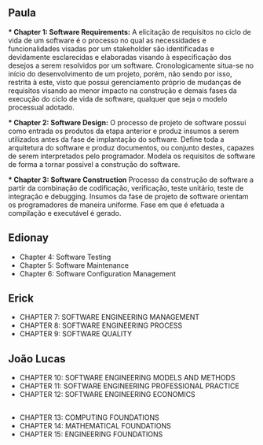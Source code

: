 ## Paula
<b>* Chapter 1: Software Requirements:</b>
A elicitação de requisitos no ciclo de vida de um software é o processo no qual as necessidades e funcionalidades visadas por um stakeholder são identificadas e devidamente esclarecidas e elaboradas visando à especificação dos desejos a serem resolvidos por um software. Cronologicamente situa-se no início do desenvolvimento de um projeto, porém, não sendo por isso, restrita à este, visto que possui gerenciamento próprio de mudanças de requisitos visando ao menor impacto na construção e demais fases da execução do ciclo de vida de software, qualquer que seja o modelo processual adotado.

<b>* Chapter 2: Software Design:</b>
O processo de projeto de software possui como entrada os produtos da etapa anterior e produz insumos a serem utilizados antes da fase de implantação do software. Define toda a arquitetura do software e produz documentos, ou conjunto destes, capazes de serem interpretados pelo programador. Modela os requisitos de software de forma a tornar possível a construção do software. 

<b>* Chapter 3: Software Construction</b>
Processo da construção de software a partir da combinação de codificação, verificação, teste unitário, teste de integração e debugging. Insumos da fase de projeto de software orientam os programadores de maneira uniforme. Fase em que é efetuada a compilação e executável é gerado. 

## Edionay
* Chapter 4: Software Testing
* Chapter 5: Software Maintenance
* Chapter 6: Software Configuration Management

## Erick
* CHAPTER 7: SOFTWARE ENGINEERING MANAGEMENT
* CHAPTER 8: SOFTWARE ENGINEERING PROCESS
* CHAPTER 9: SOFTWARE QUALITY

## João Lucas
* CHAPTER 10: SOFTWARE ENGINEERING MODELS AND METHODS 
* CHAPTER 11: SOFTWARE ENGINEERING PROFESSIONAL PRACTICE
* CHAPTER 12: SOFTWARE ENGINEERING ECONOMICS

##
* CHAPTER 13: COMPUTING FOUNDATIONS
* CHAPTER 14: MATHEMATICAL FOUNDATIONS
* CHAPTER 15: ENGINEERING FOUNDATIONS
